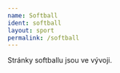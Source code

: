 ```yaml
---
name: Softball
ident: softball
layout: sport
permalink: /softball
---
```

Stránky softballu jsou ve vývoji.